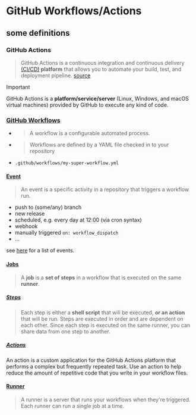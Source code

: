 # GitHub Workflows/Actions

## some definitions

### GitHub Actions
> GitHub Actions is a continuous integration and continuous delivery [(CI/CD)](https://en.wikipedia.org/wiki/CI/CD) **platform** that allows you to automate your build, test, and deployment pipeline. [source](https://docs.github.com/en/actions/about-github-actions/understanding-github-actions#overview)

> [!IMPORTANT]   
> GitHub Actions is a **platform/service/server** (Linux, Windows, and macOS virtual machines) provided by GitHub to execute any kind of code.

### [GitHub Workflows](https://docs.github.com/en/actions/about-github-actions/understanding-github-actions#workflows)

* > A workflow is a configurable automated process. 
* > Workflows are defined by a YAML file checked in to your repository 
* `.github/workflows/my-super-workflow.yml`

#### [Event](https://docs.github.com/en/actions/about-github-actions/understanding-github-actions#events)

> An event is a specific activity in a repository that triggers a workflow run.

* push to (some/any) branch
* new release
* scheduled, e.g. every day at 12:00 (via cron syntax)
* webhook
* manually triggered `on: workflow_dispatch`
* ...

see [here](https://docs.github.com/en/actions/writing-workflows/choosing-when-your-workflow-runs/events-that-trigger-workflows) for a list of events.


#### [Jobs](https://docs.github.com/en/actions/about-github-actions/understanding-github-actions#jobs)
> A **job** is a **set of steps** in a workflow that is executed on the same **runner**.

##### [Steps](https://docs.github.com/en/actions/about-github-actions/understanding-github-actions#jobs)
>  Each step is either a **shell script** that will be executed, **or an action** that will be run. Steps are executed in order and are dependent on each other. Since each step is executed on the same runner, you can share data from one step to another. 

##### [Actions](https://docs.github.com/en/actions/about-github-actions/understanding-github-actions#jobs)
An action is a custom application for the GitHub Actions platform that performs a complex but frequently repeated task. Use an action to help reduce the amount of repetitive code that you write in your workflow files.

#### [Runner](https://docs.github.com/en/actions/about-github-actions/understanding-github-actions#runners)
> A runner is a server that runs your workflows when they're triggered. Each runner can run a single job at a time. 


